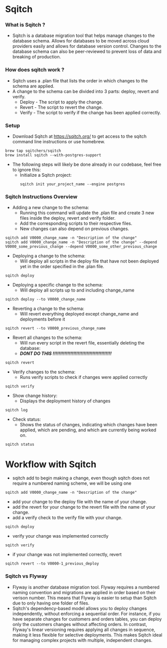 # Sqitch

### What is Sqitch ?
- Sqitch is a database migration tool that helps manage changes to
the database schema. Allows for databases to be moved across cloud providers
easily and allows for database version control. Changes to the database schema
can also be peer-reviewed to prevent loss of data and breaking of production.

### How does sqitch work ?
- Sqitch uses a .plan file that lists the order in which changes
  to the schema are applied.
- A change to the schema can be divided into 3 parts:
  deploy, revert and verify.
    - Deploy - The script to apply the change.
    - Revert - The script to revert the change.
    - Verify - The script to verify if the change has been applied correctly.

### Setup
- Download Sqitch at https://sqitch.org/ to get access to the sqitch
  command line instructions or use homebrew.
```
brew tap sqitchers/sqitch
brew install sqitch --with-postgres-support
```
- The following steps will likely be done already in our codebase,
  feel free to ignore this:
    - Initialize a Sqitch project:
      ```
      sqitch init your_project_name --engine postgres
      ```
### Sqitch Instructions Overview

- Adding a new change to the schema:
    - Running this command will update the .plan file and create 3
      new files inside the deploy, revert and verify folder.
    - Add the corresponding scripts to their respective files.
    - New changes can also depend on previous changes.
```
sqitch add V0000_change_name -n "Description of the change"
sqitch add V0000_change_name -n "Description of the change" --depend V0000_some_previous_change --depend V0000_some_other_previous_change
```

- Deploying a change to the schema:
    - Will deploy all scripts in the deploy file that have not been deployed yet
      in the order specified in the .plan file.
```
sqitch deploy
```

- Deploying a specific change to the schema:
    - Will deploy all scripts up to and including change_name
```
sqitch deploy --to V0000_change_name
```

- Reverting a change to the schema:
    - Will revert everything deployed except change_name and deployments before it
```
sqitch revert --to V0000_previous_change_name
```

- Revert all changes to the schema:
    - Will run every script in the revert file, essentially deleting the database:
    - ***DONT DO THIS !!!!!!!!!!!!!!!!!!!!!!!!!!!!!!!!!!!!!!!!***
```
sqitch revert
```

- Verify changes to the schema:
    - Runs verify scripts to check if changes were applied correctly
```
sqitch verify
```

- Show change history:
    - Displays the deployment history of changes
```
sqitch log
```

- Check status:
    -  Shows the status of changes, indicating which changes have been applied,
       which are pending, and which are currently being worked on.
```
sqitch status
```

# Workflow with Sqitch
- sqitch add to begin making a change, even though sqitch does
  not require a numbered naming scheme, we will be using one
```
sqitch add V0000_change_name -n "Description of the change"
```
- add your change to the deploy file with the name of your change.
- add the revert for your change to the revert file with the name of your change.
- add a verify check to the verify file with your change.
```
sqitch deploy
```
- verify your change was implemented correctly
```
sqitch verify
```
- if your change was not implemented correctly, revert
```
sqitch revert --to V0000-1_previous_deploy
```

### Sqitch vs Flyway
- Flyway is another database migration tool. Flyway requires a numbered
  naming convention and migrations are applied in order based on their verison number.
  This means that Flyway is easier to setup than Sqitch due to only having one
  folder of files.
- Sqitch's dependency-based model allows you to deploy changes independently, without enforcing a sequential order.
  For instance, if you have separate changes for customers and orders tables, you can deploy only the customers changes without affecting orders.
  In contrast, Flyway's linear versioning requires applying all changes in sequence,
  making it less flexible for selective deployments. This makes Sqitch ideal for managing complex projects with multiple, independent changes.
